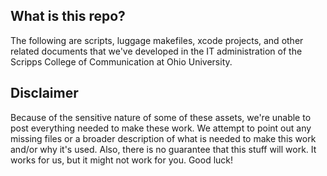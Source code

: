 ## What is this repo? ##

The following are scripts, luggage makefiles, xcode projects, and other related documents that we've developed in the IT administration of the Scripps College of Communication at Ohio University.

## Disclaimer ##

Because of the sensitive nature of some of these assets, we're unable to post everything needed to make these work.  We attempt to point out any missing files or a broader description of what is needed to make this work and/or why it's used.  Also, there is no guarantee that this stuff will work.  It works for us, but it might not work for you.  Good luck!